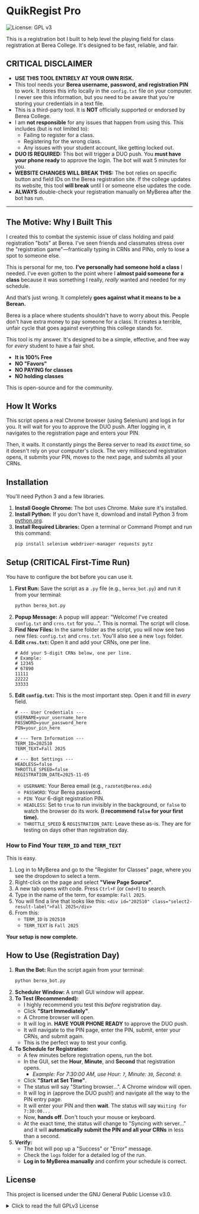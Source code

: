 # QuikRegist Pro
![License: GPL v3](https://img.shields.svg.io/badge/License-GPLv3-blue.svg)

This is a registration bot I built to help level the playing field for class registration at Berea College. It's designed to be fast, reliable, and fair.

## CRITICAL DISCLAIMER

* **USE THIS TOOL ENTIRELY AT YOUR OWN RISK.**
* This tool needs your **Berea username, password, and registration PIN** to work. It stores this info locally in the `config.txt` file on your computer. I never see this information, but you need to be aware that you're storing your credentials in a text file.
* This is a third-party tool. It is **NOT** officially supported or endorsed by Berea College.
* I am **not responsible** for any issues that happen from using this. This includes (but is not limited to):
    * Failing to register for a class.
    * Registering for the wrong class.
    * Any issues with your student account, like getting locked out.
* **DUO IS REQUIRED:** This bot will trigger a DUO push. You **must have your phone ready** to approve the login. The bot will wait 5 minutes for you.
* **WEBSITE CHANGES WILL BREAK THIS:** The bot relies on specific button and field IDs on the Berea registration site. If the college updates its website, this tool **will break** until I or someone else updates the code.
* **ALWAYS** double-check your registration manually on MyBerea after the bot has run.

---

## The Motive: Why I Built This

I created this to combat the systemic issue of class holding and paid registration "bots" at Berea. I've seen friends and classmates stress over the "registration game"—frantically typing in CRNs and PINs, only to lose a spot to someone else.

This is personal for me, too. **I’ve personally had someone hold a class** I needed. I’ve even gotten to the point where I **almost paid someone for a class** because it was something I really, *really* wanted and needed for my schedule.

And that’s just wrong. It completely **goes against what it means to be a Berean.**

Berea is a place where students shouldn't have to worry about this. People don't have extra money to pay someone for a class. It creates a terrible, unfair cycle that goes against everything this college stands for.

This tool is my answer. It's designed to be a simple, effective, and free way for *every* student to have a fair shot.

* **It is 100% Free**
* **NO "Favors"**
* **NO PAYING for classes**
* **NO holding classes**

This is open-source and for the community.

## How It Works

This script opens a real Chrome browser (using Selenium) and logs in for you. It will wait for you to approve the DUO push. After logging in, it navigates to the registration page and enters your PIN.

Then, it waits. It constantly pings the Berea server to read its *exact* time, so it doesn't rely on your computer's clock. The very millisecond registration opens, it submits your PIN, moves to the next page, and submits all your CRNs.

## Installation

You'll need Python 3 and a few libraries.

1.  **Install Google Chrome:** The bot uses Chrome. Make sure it's installed.
2.  **Install Python:** If you don't have it, download and install Python 3 from [python.org](https://www.python.org/downloads/).
3.  **Install Required Libraries:** Open a terminal or Command Prompt and run this command:
    ```bash
    pip install selenium webdriver-manager requests pytz
    ```

## Setup (CRITICAL First-Time Run)

You have to configure the bot before you can use it.

1.  **First Run:** Save the script as a `.py` file (e.g., `berea_bot.py`) and run it from your terminal:
    ```bash
    python berea_bot.py
    ```
2.  **Popup Message:** A popup will appear: "Welcome! I've created `config.txt` and `crns.txt` for you...". This is normal. The script will close.
3.  **Find New Files:** In the same folder as the script, you will now see two new files: `config.txt` and `crns.txt`. You'll also see a new `logs` folder.
4.  **Edit `crns.txt`:** Open it and add your CRNs, one per line.
    ```
    # Add your 5-digit CRNs below, one per line.
    # Example:
    # 12345
    # 67890
    11111
    22222
    33333
    ```
5.  **Edit `config.txt`:** This is the most important step. Open it and fill in *every* field.
    ```
    # --- User Credentials ---
    USERNAME=your_username_here
    PASSWORD=your_password_here
    PIN=your_pin_here
    
    # --- Term Information ---
    TERM_ID=202510
    TERM_TEXT=Fall 2025
    
    # --- Bot Settings ---
    HEADLESS=false
    THROTTLE_SPEED=false
    REGISTRATION_DATE=2025-11-05
    ```
    * `USERNAME`: Your Berea email (e.g., `razotet@berea.edu`)
    * `PASSWORD`: Your Berea password.
    * `PIN`: Your 6-digit registration PIN.
    * `HEADLESS`: Set to `true` to run invisibly in the background, or `false` to watch the browser do its work. **(I recommend `false` for your first time).**
    * `THROTTLE_SPEED` & `REGISTRATION_DATE`: Leave these as-is. They are for testing on days other than registration day.

### How to Find Your `TERM_ID` and `TERM_TEXT`

This is easy.
1.  Log in to MyBerea and go to the "Register for Classes" page, where you see the dropdown to select a term.
2.  Right-click on the page and select **"View Page Source"**.
3.  A new tab opens with code. Press `Ctrl+F` (or `Cmd+F`) to search.
4.  Type in the name of the term, for example: `Fall 2025`.
5.  You will find a line that looks like this:
    `<div id="202510" class="select2-result-label">Fall 2025</div>`
6.  From this:
    * `TERM_ID` is `202510`
    * `TERM_TEXT` is `Fall 2025`

**Your setup is now complete.**

## How to Use (Registration Day)

1.  **Run the Bot:** Run the script again from your terminal:
    ```bash
    python berea_bot.py
    ```
2.  **Scheduler Window:** A small GUI window will appear.
3.  **To Test (Recommended):**
    * I highly recommend you test this *before* registration day.
    * Click **"Start Immediately"**.
    * A Chrome browser will open.
    * It will log in. **HAVE YOUR PHONE READY** to approve the DUO push.
    * It will navigate to the PIN page, enter the PIN, submit, enter your CRNs, and submit again.
    * This is the perfect way to test your config.
4.  **To Schedule for Registration:**
    * A few minutes before registration opens, run the bot.
    * In the GUI, set the **Hour**, **Minute**, and **Second** that registration opens.
        * *Example: For 7:30:00 AM, use Hour: `7`, Minute: `30`, Second: `0`.*
    * Click **"Start at Set Time"**.
    * The status will say "Starting browser...". A Chrome window will open.
    * It will log in (approve the DUO push!) and navigate all the way to the PIN entry page.
    * It will enter your PIN and then **wait**. The status will say `Waiting for 7:30:00...`
    * Now, **hands off**. Don't touch your mouse or keyboard.
    * At the exact time, the status will change to "Syncing with server..." and it will **automatically submit the PIN and all your CRNs** in less than a second.
5.  **Verify:**
    * The bot will pop up a "Success" or "Error" message.
    * Check the `logs` folder for a detailed log of the run.
    * **Log in to MyBerea manually** and confirm your schedule is correct.

## License

This project is licensed under the GNU General Public License v3.0.

<details>
<summary>Click to read the full GPLv3 License</summary>
